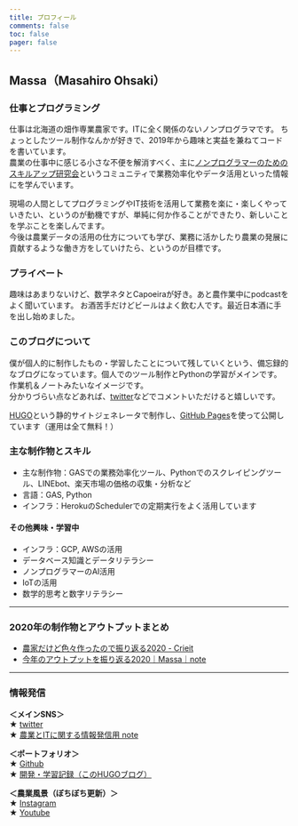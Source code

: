 ```yaml
---
title: プロフィール
comments: false
toc: false
pager: false
---
```



## Massa（Masahiro Ohsaki）

### 仕事とプログラミング
仕事は北海道の畑作専業農家です。ITに全く関係のないノンプログラマです。
ちょっとしたツール制作なんかが好きで、2019年から趣味と実益を兼ねてコードを書いています。  
農業の仕事中に感じる小さな不便を解消すべく、主に[ノンプログラマーのためのスキルアップ研究会](https://tonari-it.com/community-nonpro-semi/)というコミュニティで業務効率化やデータ活用といった情報にを学んでいます。

現場の人間としてプログラミングやIT技術を活用して業務を楽に・楽しくやっていきたい、というのが動機ですが、単純に何か作ることができたり、新しいことを学ぶことを楽しんでます。  
今後は農業データの活用の仕方についても学び、業務に活かしたり農業の発展に貢献するような働き方をしていけたら、というのが目標です。

### プライベート
趣味はあまりないけど、数学ネタとCapoeiraが好き。あと農作業中にpodcastをよく聞いています。
お酒苦手だけどビールはよく飲む人です。最近日本酒に手を出し始めました。

### このブログについて
僕が個人的に制作したもの・学習したことについて残していくという、備忘録的なブログになっています。個人でのツール制作とPythonの学習がメインです。作業机＆ノートみたいなイメージです。  
分かりづらい点などあれば、[twitter](https://twitter.com/massasquash)などでコメントいただけると嬉しいです。

[HUGO](https://gohugo.io/)という静的サイトジェネレータで制作し、[GitHub Pages](https://docs.github.com/ja/free-pro-team@latest/github/working-with-github-pages/about-github-pages)を使って公開しています（運用は全て無料！）

### 主な制作物とスキル
- 主な制作物：GASでの業務効率化ツール、Pythonでのスクレイピングツール、LINEbot、楽天市場の価格の収集・分析など
- 言語：GAS, Python
- インフラ：HerokuのSchedulerでの定期実行をよく活用しています

#### その他興味・学習中
- インフラ：GCP, AWSの活用
- データベース知識とデータリテラシー
- ノンプログラマーのAI活用
- IoTの活用
- 数学的思考と数字リテラシー

----
### 2020年の制作物とアウトプットまとめ
- [農家だけど色々作ったので振り返る2020 - Crieit](https://crieit.net/posts/GAS-Python)  
- [今年のアウトプットを振り返る2020｜Massa｜note](https://note.com/agrifeel_labo/n/n24dfceedab23)

----
### 情報発信
**＜メインSNS＞**  
★ [twitter](https://twitter.com/massasquash)  
★ [農業とITに関する情報発信用 note](https://note.mu/agrifeel_labo)

**＜ポートフォリオ＞**  
★ [Github](https://github.com/Massasquash)  
★ [開発・学習記録（このHUGOブログ）](https://massasquash.github.io/potatofolio/)

**＜農業風景（ぼちぼち更新）＞**  
★ [Instagram](https://www.instagram.com/ohsakifarm/)  
★ [Youtube](https://www.youtube.com/channel/UCsu1mENsBiVFsdc-yq0a4Aw)